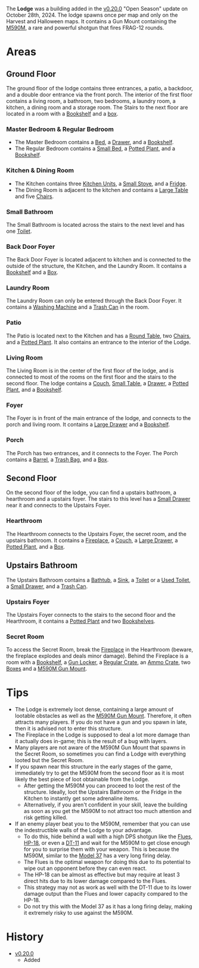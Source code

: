 <Mode />

The **Lodge** was a building added in the [v0.20.0](https://github.com/HasangerGames/suroi/releases/tag/v0.20.0) "Open Season" update on October 28th, 2024. The lodge spawns once per map and only on the Harvest and Halloween maps. It contains a Gun Mount containing the [M590M](/weapons/guns/m590m), a rare and powerful shotgun that fires FRAG-12 rounds.

# Areas

## Ground Floor
The ground floor of the lodge contains three entrances, a patio, a backdoor, and a double door entrance via the front porch. The interior of the first floor contains a living room, a bathroom, two bedrooms, a laundry room, a kitchen, a dining room and a storage room. The Stairs to the next floor are located in a room with a [Bookshelf](/obstacles/bookshelf) and a [box](/obstacles/box).

### Master Bedroom & Regular Bedroom
- The Master Bedroom contains a [Bed](/obstacles/bed), a [Drawer](/obstacles/drawers), and a [Bookshelf](obstacles/bookshelf).
- The Regular Bedroom contains a [Small Bed](/obstacles/small_bed), a [Potted Plant](/obstacles/potted_plant), and a [Bookshelf](obstacles/bookshelf).

### Kitchen & Dining Room
- The Kitchen contains three [Kitchen Units](/obstacles/Kitchen_units), a [Small Stove](/obstacles/small_stove), and a [Fridge](obstacles/fridge).
- The Dining Room is adjacent to the kitchen and contains a [Large Table](obstacles/large_table) and five [Chairs](/obstacles/chair).

### Small Bathroom
The Small Bathroom is located across the stairs to the next level and has one [Toilet](/obstacles/toilet).

### Back Door Foyer
The Back Door Foyer is located adjacent to kitchen and is connected to the outside of the structure, the Kitchen, and the Laundry Room. It contains a [Bookshelf](/obstacles/bookshelf) and a [Box](/obstacles/box).

### Laundry Room
The Laundry Room can only be entered through the Back Door Foyer. It contains a [Washing Machine](/obstacles/washing_machine) and a [Trash Can](/obstacles/trash_can) in the room.

### Patio
The Patio is located next to the Kitchen and has a [Round Table](/obstacles/round_table), two [Chairs](/obstacles/chair), and a [Potted Plant](/obstacles/potted_plant). It also contains an entrance to the interior of the Lodge.

### Living Room
The Living Room is in the center of the first floor of the lodge, and is connected to most of the rooms on the first floor and the stairs to the second floor. The lodge contains a [Couch](/obstacles/couch), [Small Table](/obstacles/small_table), a [Drawer](/obstacles/drawers), a [Potted Plant](/obstacles/potted_plant), and a [Bookshelf](/obstacles/bookshelf).

### Foyer
The Foyer is in front of the main entrance of the lodge, and connects to the porch and living room. It contains a [Large Drawer](/obstacles/drawers) and a [Bookshelf](/obstacles/bookshelf).

### Porch
The Porch has two entrances, and it connects to the Foyer. The Porch contains a [Barrel](/obstacles/barrel), a [Trash Bag](/obstacles/trash_bag), and a [Box](/obstacles/box).

## Second Floor
On the second floor of the lodge, you can find a upstairs bathroom, a hearthroom and a upstairs foyer. The stairs to this level has a [Small Drawer](/obstacles/drawers) near it and connects to the Upstairs Foyer.

### Hearthroom
The Hearthroom connects to the Upstairs Foyer, the secret room, and the upstairs bathroom. It contains a [Fireplace](/obstacles/Fireplace), a [Couch](/obstacles/couch), a [Large Drawer](/obstacles/drawers), a [Potted Plant](/obstacles/potted_plant), and a [Box](/obstacles/box).

## Upstairs Bathroom
The Upstairs Bathroom contains a [Bathtub](/obstacles/bathtub), a [Sink](/obstacles/sink2), a [Toilet](/obstacles/toilet) or a [Used Toilet](/obstacles/used_toilet), a [Small Drawer](/obstacles/small_drawer), and a [Trash Can](/obstacles/trash_can). 

### Upstairs Foyer
The Upstairs Foyer connects to the stairs to the second floor and the Hearthroom, it contains a [Potted Plant](/obstacles/potted_plant) and two [Bookshelves](/obstacles/bookshelf).

### Secret Room
To access the Secret Room, break the [Fireplace](/obstacles/Fireplace) in the Hearthroom (beware, the fireplace explodes and deals minor damage). Behind the Fireplace is a room with a [Bookshelf](/obstacles/bookshelf), a [Gun Locker](/obstacles/gun_locker), a [Regular Crate](/obstacles/crates), an [Ammo Crate](/obstacles/ammo_crate), two [Boxes](/obstacles/boxes) and a [M590M Gun Mount](/obstacles/gun_mounts).

# Tips

- The Lodge is extremely loot dense, containing a large amount of lootable obstacles as well as the [M590M Gun Mount](/obstacles/gun_mounts). Therefore, it often attracts many players. If you do not have a gun and you spawn in late, then it is advised not to enter this structure.
- The Fireplace in the Lodge is supposed to deal a lot more damage than it actually does in-game; this is the result of a bug with layers.
- Many players are not aware of the M590M Gun Mount that spawns in the Secret Room, so sometimes you can find a Lodge with everything looted but the Secret Room.
- If you spawn near this structure in the early stages of the game, immediately try to get the M590M from the second floor as it is most likely the best piece of loot obtainable from the Lodge.
  - After getting the M590M you can proceed to loot the rest of the structure. Ideally, loot the Upstairs Bathroom or the Fridge in the Kitchen to instantly get some adrenaline items.
  - Alternatively, if you aren't confident in your skill, leave the building as soon as you get the M590M to not attract too much attention and risk getting killed.
- If an enemy player beat you to the M590M, remember that you can use the indestructible walls of the Lodge to your advantage.
  - To do this, hide behind a wall with a high DPS shotgun like the [Flues](/weapons/guns/flues), [HP-18](/weapons/guns/hp18), or even a [DT-11](/weapons/guns/dt11) and wait for the M590M to get close enough for you to surprise them with your weapon. This is because the M590M, similar to the [Model 37](/weapons/guns/model_37) has a very long firing delay.
  - The Flues is the optimal weapon for doing this due to its potential to wipe out an opponent before they can even react.
  - The HP-18 can be almost as effective but may require at least 3 direct hits due to its lower damage compared to the Flues.
  - This strategy may not as work as well with the DT-11 due to its lower damage output than the Flues and lower capacity compared to the HP-18.
  - Do not try this with the Model 37 as it has a long firing delay, making it extremely risky to use against the M590M.

# History

- [v0.20.0](https://github.com/HasangerGames/suroi/releases/tag/v0.20.0)
  - Added
